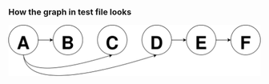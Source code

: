 ### How the graph in test file looks

![Alt text](https://github.com/kengste/code-ninja/blob/master/cracking-the-coding-interview/java/4-trees-and-graphs/4.1-routes-between-nodes/graph.svg?sanitize=true)
